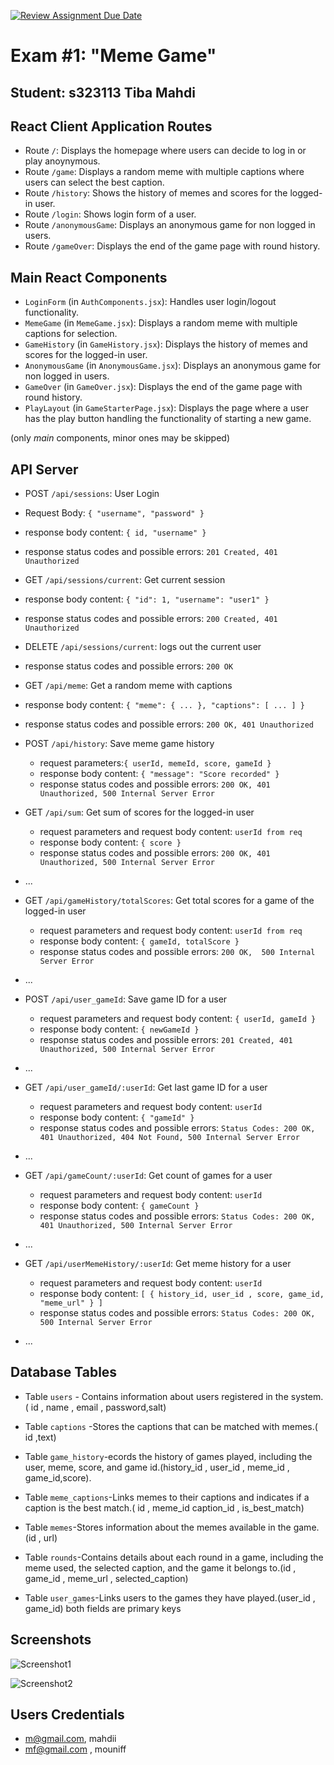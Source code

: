 [![Review Assignment Due Date](https://classroom.github.com/assets/deadline-readme-button-24ddc0f5d75046c5622901739e7c5dd533143b0c8e959d652212380cedb1ea36.svg)](https://classroom.github.com/a/AVMm0VzU)
# Exam #1: "Meme Game"
## Student: s323113 Tiba Mahdi

## React Client Application Routes

- Route `/`: Displays the homepage where users can decide to log in or play anoynymous.
- Route `/game`: Displays a random meme with multiple captions where users can select the best caption.
- Route `/history`: Shows the history of memes and scores for the logged-in user.
- Route `/login`: Shows login form of a user. 
- Route `/anonymousGame`: Displays an anonymous game for non logged in users.
- Route `/gameOver`: Displays the end of the game page with round history.


## Main React Components

- `LoginForm` (in `AuthComponents.jsx`): Handles user login/logout functionality. 
- `MemeGame` (in `MemeGame.jsx`): Displays a random meme with multiple captions for selection.
- `GameHistory` (in `GameHistory.jsx`): Displays the history of memes and scores for the logged-in user.
- `AnonymousGame` (in `AnonymousGame.jsx`): Displays an anonymous game for non logged in users.
- `GameOver` (in `GameOver.jsx`): Displays the end of the game page with round history.
- `PlayLayout` (in `GameStarterPage.jsx`): Displays the page where a user has the play button handling the functionality of starting a new game.



(only _main_ components, minor ones may be skipped)


## API Server

    
  - POST `/api/sessions`: User Login
  - Request Body: `{ "username", "password" }`
  - response body content: `{ id, "username" }`
  - response status codes and possible errors: `201 Created, 401 Unauthorized`

  - GET `/api/sessions/current`: Get current session
  - response body content: `{ "id": 1, "username": "user1" }`
  - response status codes and possible errors: `200 Created, 401 Unauthorized`

  - DELETE `/api/sessions/current`: logs out the current user
  - response status codes and possible errors: `200 OK`


  - GET `/api/meme`: Get a random meme with captions
  - response body content: `{ "meme": { ... }, "captions": [ ... ] }`
  - response status codes and possible errors: `200 OK, 401 Unauthorized`
  
- POST `/api/history`: Save meme game history
  - request parameters:`{ userId, memeId, score, gameId }`
  - response body content: `{ "message": "Score recorded" }`
  - response status codes and possible errors: `200 OK, 401 Unauthorized, 500 Internal Server Error`

- GET `/api/sum`: Get sum of scores for the logged-in user
  - request parameters and request body content: `userId from req`
  - response body content: `{ score }`
  - response status codes and possible errors: `200 OK, 401 Unauthorized, 500 Internal Server Error`
- ...

- GET `/api/gameHistory/totalScores`: Get total scores for a game of the logged-in user
  - request parameters and request body content: `userId from req`
  - response body content: `{ gameId, totalScore }`
  - response status codes and possible errors: `200 OK,  500 Internal Server Error`
- ...

- POST `/api/user_gameId`: Save game ID for a user
  - request parameters and request body content: `{ userId, gameId }`
  - response body content: `{ newGameId }`
  - response status codes and possible errors: `201 Created, 401 Unauthorized, 500 Internal Server Error`
- ...

- GET `/api/user_gameId/:userId`:  Get last game ID for a user
  - request parameters and request body content: `userId`
  - response body content: `{ "gameId" }`
  - response status codes and possible errors: `Status Codes: 200 OK, 401 Unauthorized, 404 Not Found, 500 Internal Server Error`
- ...

- GET `/api/gameCount/:userId`: Get count of games for a user
  - request parameters and request body content: `userId`
  - response body content: `{ gameCount }`
  - response status codes and possible errors: `Status Codes: 200 OK, 401 Unauthorized, 500 Internal Server Error`
- ...

- GET `/api/userMemeHistory/:userId`: Get meme history for a user
  - request parameters and request body content: `userId`
  - response body content:  `[ { history_id, user_id , score, game_id, "meme_url" } ]`
  - response status codes and possible errors: `Status Codes: 200 OK, 500 Internal Server Error`
- ...

## Database Tables

- Table `users` - Contains information about users registered in the system.( id , name , email , password,salt)

- Table `captions` -Stores the captions that can be matched with memes.( id ,text)
- Table `game_history`-ecords the history of games played, including the user, meme, score, and game id.(history_id , user_id , meme_id , game_id,score).
- Table `meme_captions`-Links memes to their captions and indicates if a caption is the best match.( id , meme_id caption_id , is_best_match)
- Table `memes`-Stores information about the memes available in the game.(id , url)
- Table `rounds`-Contains details about each round in a game, including the meme used, the selected caption, and the game it belongs to.(id , game_id , meme_url , selected_caption)
- Table `user_games`-Links users to the games they have played.(user_id , game_id) both fields are primary keys



## Screenshots

![Screenshot1](./screenshots/ss1.jpg)

![Screenshot2](./screenshots/ss2.jpg)


## Users Credentials

- m@gmail.com, mahdii
- mf@gmail.com , mouniff
